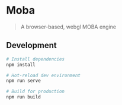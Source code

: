 # Moba

> A browser-based, webgl MOBA engine

## Development

```sh
# Install dependencies
npm install

# Hot-reload dev environment
npm run serve

# Build for production
npm run build
```
